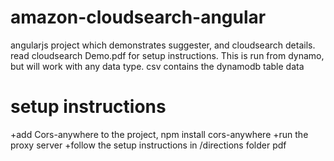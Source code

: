 # amazon-cloudsearch-angular
angularjs project which demonstrates suggester, and cloudsearch details.
read cloudsearch Demo.pdf for setup instructions. This is run from dynamo, but will work with any data type.
csv contains the dynamodb table data

# setup instructions
+add Cors-anywhere to the project, npm install cors-anywhere
+run the proxy server
+follow the setup instructions in /directions folder pdf



